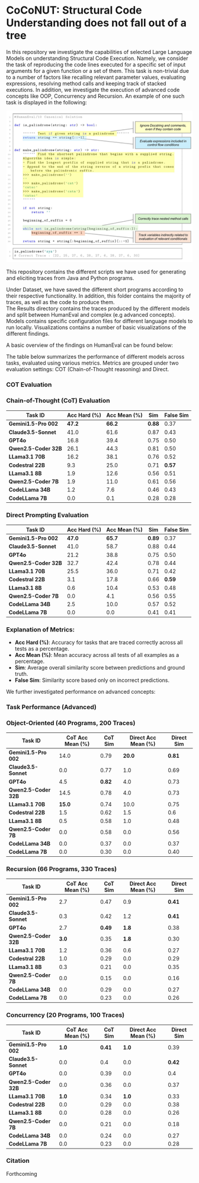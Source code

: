 # CoCoNUT: Structural Code Understanding does not fall out of a tree
In this repository we investigate the capabilities of selected Large Language Models on understanding Structural Code Execution.
Namely, we consider the task of reproducing the code lines executed for a specific set of input arguments for a given function or a set of them.
This task is non-trivial due to a number of factors like recalling relevant parameter values, evaluating expressions, resolving method calls and keeping track of stacked executions.
In addition, we investigate the execution of advanced code concepts like OOP, Concurrency and Recursion. An example of one such task is displayed in the following:

![Code Execution Tracing Task](Visualizations/NonTrivial.jpg)


This repository contains the different scripts we have used for generating and eliciting traces from Java and Python programs.

Under Dataset, we have saved the different short programs according to their respective functionality. In addition, this folder contains the majority of traces, as well as the code to produce them.  
The Results directory contains the traces produced by the different models and split between HumanEval and complex (e.g advanced concepts).
Models contains specific configuration files for different language models to run locally. Visualizations contains a number of basic visualizations of the different findings.

A basic overview of the findings on HumanEval can be found below:

The table below summarizes the performance of different models across tasks, evaluated using various metrics. Metrics are grouped under two evaluation settings: COT (Chain-of-Thought reasoning) and Direct.

### COT Evaluation

### Chain-of-Thought (CoT) Evaluation

| **Task ID**          | **Acc Hard (%)** | **Acc Mean (%)** | **Sim** | **False Sim** |
|-----------------------|------------------|------------------|---------|---------------|
| **Gemini1.5-Pro 002** | **47.2**        | **66.2**         | **0.88**| 0.37          |
| **Claude3.5-Sonnet**  | 41.0            | 61.6             | 0.87    | 0.43          |
| **GPT4o**             | 16.8            | 39.4             | 0.75    | 0.50          |
| **Qwen2.5-Coder 32B** | 26.1            | 44.3             | 0.81    | 0.50          |
| **LLama3.1 70B**      | 16.2            | 38.1             | 0.76    | 0.52          |
| **Codestral 22B**     | 9.3             | 25.0             | 0.71    | **0.57**      |
| **LLama3.1 8B**       | 1.9             | 12.6             | 0.56    | 0.51          |
| **Qwen2.5-Coder 7B**  | 1.9             | 11.0             | 0.61    | 0.56          |
| **CodeLLama 34B**     | 1.2             | 7.6              | 0.46    | 0.43          |
| **CodeLLama 7B**      | 0.0             | 0.1              | 0.28    | 0.28          |

### Direct Prompting Evaluation

| **Task ID**          | **Acc Hard (%)** | **Acc Mean (%)** | **Sim** | **False Sim** |
|-----------------------|------------------|------------------|---------|---------------|
| **Gemini1.5-Pro 002** | **47.0**        | **65.7**         | **0.89**| 0.37          |
| **Claude3.5-Sonnet**  | 41.0            | 58.7             | 0.88    | 0.44          |
| **GPT4o**             | 21.2            | 38.8             | 0.75    | 0.50          |
| **Qwen2.5-Coder 32B** | 32.7            | 42.4             | 0.78    | 0.44          |
| **LLama3.1 70B**      | 25.5            | 36.0             | 0.71    | 0.42          |
| **Codestral 22B**     | 3.1             | 17.8             | 0.66    | **0.59**      |
| **LLama3.1 8B**       | 0.6             | 10.4             | 0.53    | 0.48          |
| **Qwen2.5-Coder 7B**  | 0.0             | 4.1              | 0.56    | 0.55          |
| **CodeLLama 34B**     | 2.5             | 10.0             | 0.57    | 0.52          |
| **CodeLLama 7B**      | 0.0             | 0.0              | 0.41    | 0.41          |




### Explanation of Metrics:
- **Acc Hard (%)**: Accuracy for tasks that are traced correctly across all tests as a percentage.
- **Acc Mean (%)**: Mean accuracy across all tests of all examples as a percentage.
- **Sim**: Average overall similarity score between predictions and ground truth.
- **False Sim**: Similarity score based only on incorrect predictions.

We further investigated performance on advanced concepts:

### Task Performance (Advanced)

### Object-Oriented (40 Programs, 200 Traces)

| **Task ID**          | **CoT Acc Mean (%)** | **CoT Sim** | **Direct Acc Mean (%)** | **Direct Sim** |
|-----------------------|----------------------|-------------|-------------------------|----------------|
| **Gemini1.5-Pro 002** | 14.0                | 0.79        | **20.0**               | **0.81**       |
| **Claude3.5-Sonnet**  | 0.0                 | 0.77        | 1.0                    | 0.69           |
| **GPT4o**             | 4.5                 | **0.82**    | 4.0                    | 0.73           |
| **Qwen2.5-Coder 32B** | 14.5                | 0.78        | 4.0                    | 0.73           |
| **LLama3.1 70B**      | **15.0**            | 0.74        | 10.0                   | 0.75           |
| **Codestral 22B**     | 1.5                 | 0.62        | 1.5                    | 0.6            |
| **LLama3.1 8B**       | 0.5                 | 0.58        | 1.0                    | 0.48           |
| **Qwen2.5-Coder 7B**  | 0.0                 | 0.58        | 0.0                    | 0.56           |
| **CodeLLama 34B**     | 0.0                 | 0.37        | 0.0                    | 0.37           |
| **CodeLLama 7B**      | 0.0                 | 0.30        | 0.0                    | 0.40           |

### Recursion (66 Programs, 330 Traces)

| **Task ID**          | **CoT Acc Mean (%)** | **CoT Sim** | **Direct Acc Mean (%)** | **Direct Sim** |
|-----------------------|----------------------|-------------|-------------------------|----------------|
| **Gemini1.5-Pro 002** | 2.7                 | 0.47        | 0.9                    | **0.41**       |
| **Claude3.5-Sonnet**  | 0.3                 | 0.42        | 1.2                    | **0.41**       |
| **GPT4o**             | 2.7                 | **0.49**    | **1.8**                | 0.38           |
| **Qwen2.5-Coder 32B** | **3.0**             | 0.35        | **1.8**                | 0.30           |
| **LLama3.1 70B**      | 1.2                 | 0.36        | 0.6                    | 0.27           |
| **Codestral 22B**     | 1.0                 | 0.29        | 0.0                    | 0.29           |
| **LLama3.1 8B**       | 0.3                 | 0.21        | 0.0                    | 0.35           |
| **Qwen2.5-Coder 7B**  | 0.0                 | 0.15        | 0.0                    | 0.16           |
| **CodeLLama 34B**     | 0.0                 | 0.29        | 0.0                    | 0.27           |
| **CodeLLama 7B**      | 0.0                 | 0.23        | 0.0                    | 0.26           |

### Concurrency (20 Programs, 100 Traces)

| **Task ID**          | **CoT Acc Mean (%)** | **CoT Sim** | **Direct Acc Mean (%)** | **Direct Sim** |
|-----------------------|----------------------|-------------|-------------------------|----------------|
| **Gemini1.5-Pro 002** | **1.0**             | **0.41**    | **1.0**                | 0.39           |
| **Claude3.5-Sonnet**  | 0.0                 | 0.4         | 0.0                    | **0.42**       |
| **GPT4o**             | 0.0                 | 0.39        | 0.0                    | 0.4            |
| **Qwen2.5-Coder 32B** | 0.0                 | 0.36        | 0.0                    | 0.37           |
| **LLama3.1 70B**      | **1.0**             | 0.34        | **1.0**                | 0.33           |
| **Codestral 22B**     | 0.0                 | 0.29        | 0.0                    | 0.38           |
| **LLama3.1 8B**       | 0.0                 | 0.28        | 0.0                    | 0.26           |
| **Qwen2.5-Coder 7B**  | 0.0                 | 0.21        | 0.0                    | 0.18           |
| **CodeLLama 34B**     | 0.0                 | 0.24        | 0.0                    | 0.27           |
| **CodeLLama 7B**      | 0.0                 | 0.23        | 0.0                    | 0.28           |

### Citation
Forthcoming

